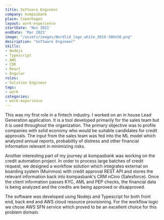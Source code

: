 ```yaml
---
title: Software Engineer
company: kompasbank
place: Copenhagen
layout: work-experience
startDate: 'Nov 2021'
endDate: 'Mar 2023'
image: "/assets/images/Nordlid_logo_white_2019-300x50.png"
description: "Software Engineer"
skills:
- Nodejs
- Typescript
- AWS
- CDK
- React
- Angular
roles: 
- Solution Engineer
tags:
- work
categories:
- work-experience
---
```


This was my first role in a fintech industry. I worked on an in house Lead Generation application. It is a tool developed primarily for the sales team but it is used throughout the organization.
The primary objective was to profile companies with solid economy who would be suitable candidates for credit approvals. The input from the sales team was fed into the ML model which analyzed annual reports, 
probability of distress and other financial information relevant in minimizing risks. 

Another interesting part of my journey at kompasbank was working on the credit automation project. In order to process large batches of credit request, we designed a workflow solution which 
integrates external on boarding system (Muinmos) with credit approval REST API and stores the relevant information back into kompasbank's CRM nCino (Salesforce). Once the client information passes KYC, AML and PEP
checks, the financial data is being analyzed and the credits are being approved or disapproved. 

The software was developed using Nodejs and Typescript for both front end, back end and AWS cloud resource provisioning. For the workflow logic we chose AWS SFN service which proved to be an excellent choice
for this problem domain.
